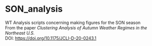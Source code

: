 # SON_analysis
WT Analysis scripts concerning making figures for the SON season  
From the paper _Clustering Analysis of Autumn Weather Regimes in the Northeast U.S._   
DOI:
    https://doi.org/10.1175/JCLI-D-20-0243.1 
